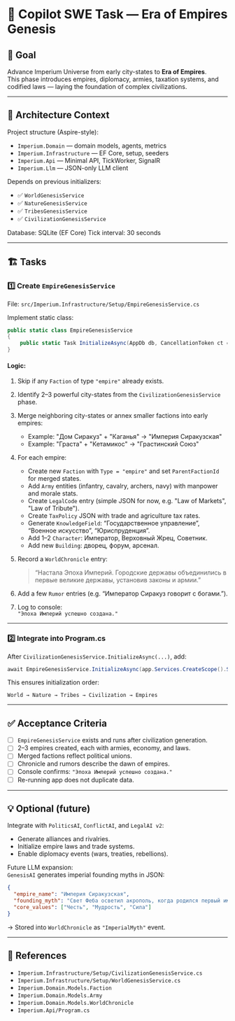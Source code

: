 
# 👑 Copilot SWE Task — Era of Empires Genesis

## 🎯 Goal
Advance Imperium Universe from early city-states to **Era of Empires**.  
This phase introduces empires, diplomacy, armies, taxation systems, and codified laws — laying the foundation of complex civilizations.

---

## 🧩 Architecture Context
Project structure (Aspire-style):
- `Imperium.Domain` — domain models, agents, metrics
- `Imperium.Infrastructure` — EF Core, setup, seeders
- `Imperium.Api` — Minimal API, TickWorker, SignalR
- `Imperium.Llm` — JSON-only LLM client

Depends on previous initializers:
- ✅ `WorldGenesisService`
- ✅ `NatureGenesisService`
- ✅ `TribesGenesisService`
- ✅ `CivilizationGenesisService`

Database: SQLite (EF Core)
Tick interval: 30 seconds

---

## 🏗️ Tasks

### 1️⃣ Create `EmpireGenesisService`
File: `src/Imperium.Infrastructure/Setup/EmpireGenesisService.cs`

Implement static class:
```csharp
public static class EmpireGenesisService
{
    public static Task InitializeAsync(AppDb db, CancellationToken ct = default);
}
```

#### Logic:
1. Skip if any `Faction` of type `"empire"` already exists.
2. Identify 2–3 powerful city-states from the `CivilizationGenesisService` phase.
3. Merge neighboring city-states or annex smaller factions into early empires:
   - Example: "Дом Сиракуз" + "Каганья" → "Империя Сиракузская"
   - Example: "Граста" + "Кетамикос" → "Грастинский Союз"
4. For each empire:
   - Create new `Faction` with `Type = "empire"` and set `ParentFactionId` for merged states.
   - Add `Army` entities (infantry, cavalry, archers, navy) with manpower and morale stats.
   - Create `LegalCode` entry (simple JSON for now, e.g. "Law of Markets", "Law of Tribute").
   - Create `TaxPolicy` JSON with trade and agriculture tax rates.
   - Generate `KnowledgeField`: “Государственное управление”, “Военное искусство”, “Юриспруденция”.
   - Add 1–2 `Character`: Император, Верховный Жрец, Советник.
   - Add new `Building`: дворец, форум, арсенал.
5. Record a `WorldChronicle` entry:
   > “Настала Эпоха Империй. Городские державы объединились в первые великие державы, установив законы и армии.”

6. Add a few `Rumor` entries (e.g. “Император Сиракуз говорит с богами.”).

7. Log to console:  
   `"Эпоха Империй успешно создана."`

---

### 2️⃣ Integrate into Program.cs
After `CivilizationGenesisService.InitializeAsync(...)`, add:
```csharp
await EmpireGenesisService.InitializeAsync(app.Services.CreateScope().ServiceProvider.GetRequiredService<AppDb>());
```

This ensures initialization order:
```
World → Nature → Tribes → Civilization → Empires
```

---

## ✅ Acceptance Criteria
- [ ] `EmpireGenesisService` exists and runs after civilization generation.
- [ ] 2–3 empires created, each with armies, economy, and laws.
- [ ] Merged factions reflect political unions.
- [ ] Chronicle and rumors describe the dawn of empires.
- [ ] Console confirms: `"Эпоха Империй успешно создана."`
- [ ] Re-running app does not duplicate data.

---

## 💡 Optional (future)
Integrate with `PoliticsAI`, `ConflictAI`, and `LegalAI v2`:
- Generate alliances and rivalries.
- Initialize empire laws and trade systems.
- Enable diplomacy events (wars, treaties, rebellions).

Future LLM expansion:  
`GenesisAI` generates imperial founding myths in JSON:
```json
{
  "empire_name": "Империя Сиракузская",
  "founding_myth": "Свет Феба осветил акрополь, когда родился первый император...",
  "core_values": ["Честь", "Мудрость", "Сила"]
}
```
→ Stored into `WorldChronicle` as `"ImperialMyth"` event.

---

## 🧾 References
- `Imperium.Infrastructure/Setup/CivilizationGenesisService.cs`
- `Imperium.Infrastructure/Setup/WorldGenesisService.cs`
- `Imperium.Domain.Models.Faction`
- `Imperium.Domain.Models.Army`
- `Imperium.Domain.Models.WorldChronicle`
- `Imperium.Api/Program.cs`
